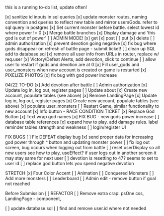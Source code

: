 this is a running to-do list, update often!

[x] sanitize id inputs in sql queries
[x] update monster routes, naming convention and queries to reflect new table and mirror usersGods. refer to sql query in postgres
[x] Set current monster before battle. select lowest id 
where power != 0 
[x] Merge battle branches
[x] Display damage and 'this god is out of power'
[ ] ADMIN MODE!
    [x] get
    [x] post
    [ ] put
    [x] delete
[ ] admin authorization
[x] prevent devotion going negative
[x] fix bug where gods disappear on refresh of battle page - submit ticket!
[ ] clean up SQL add to database.sql
[x] remove all user info from URLs in router, replace w/ req.user
[x] Victory/Defeat Alerts, add devotion, click to continue
[ ] allow user to restart if gods and devotion are at 0 
[x] Fill user_gods and user_monsters when new account is created or game is restarted
[x] PIXELIZE PHOTOS
[x] fix bug with god power increase

04/22 TO-DO 
[x] Add devotion after battle
[ ] Admin authorization
[x] Update log in, log out, register pages
[ ] Update about
[x] Create new account, populate tables (see above)
[x] Remove LandingPage
[x] Update log in, log out, register pages
[x] Create new account, populate tables (see above)
    [x] populate user_monsters
[ ] Restart Game, similar functionality to new account
[x] Info button - RACE CONDITION TICKET
[x] Replace God Button
[x] Text wrap god names
[x] FIX BUG - new gods power increase
[ ] database table references
[x] expand how to play. add damage rules. label reminder tables strength and weakness
[ ] login/register UI
 

FIX BUGS
[ ] Fix DEFEAT display bug
[x] send proper data for increasing god power through ^ button and updating monster power 
[ ] fix log out screen, bug occurs when logging out from battle
[ ] reset userDisplay so all new users see how to play, useEffect? if user logs out in another screen it may 
stay same for next user
[ ] devotion is resetting to 47? seems to set to user id
[ ] replace god button lets you spend negative devotion

STRETCH
[x] Four Color Accent
[ ] Animation
[ ] Conquered Monsters
[ ] Add more monsters
[ ] Leaderboard
[ ] Admin edit - remove button if goal not reached

Before Submission
[ ] REFACTOR
[ ] Remove extra crap: psOne css, LandingPage - component, 

[ ] update database.sql
[ ] find and remove user.id where not needed
